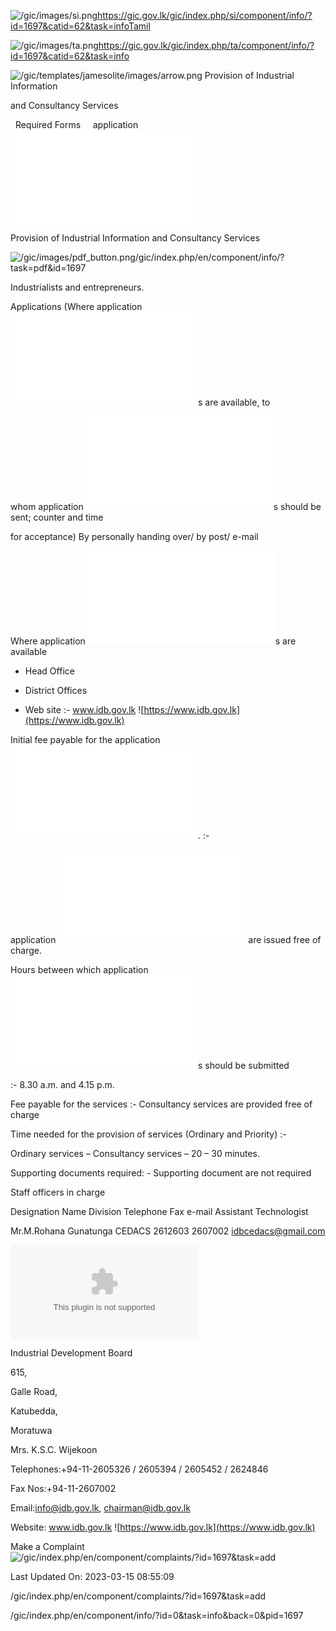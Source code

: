 <!-- Source: https://gic.gov.lk/gic/index.php/en/component/info/?id=1697&catid=62&task=info -->

![/gic/images/si.png](/gic/images/si.png)https://gic.gov.lk/gic/index.php/si/component/info/?id=1697&catid=62&task=infoTamil

![/gic/images/ta.png](/gic/images/ta.png)https://gic.gov.lk/gic/index.php/ta/component/info/?id=1697&catid=62&task=info

![/gic/templates/jamesolite/images/arrow.png](/gic/templates/jamesolite/images/arrow.png) Provision of Industrial Information

and Consultancy Services

  Required Forms     application ![/gic/pdf/info_english.PDF](/gic/pdf/info_english.PDF)

Provision of Industrial Information and Consultancy Services

![/gic/images/pdf_button.png](/gic/images/pdf_button.png)/gic/index.php/en/component/info/?task=pdf&id=1697

Industrialists and entrepreneurs.

Applications (Where application ![/gic/pdf/info_english.PDF](/gic/pdf/info_english.PDF)s are available, to

whom application ![/gic/pdf/info_english.PDF](/gic/pdf/info_english.PDF)s should be sent; counter and time

for acceptance) By personally handing over/ by post/ e-mail

Where application ![/gic/pdf/info_english.PDF](/gic/pdf/info_english.PDF)s are available

 * Head Office

 * District Offices

 * Web site :- www.idb.gov.lk ![https://www.idb.gov.lk](https://www.idb.gov.lk)

Initial fee payable for the application ![/gic/pdf/info_english.PDF](/gic/pdf/info_english.PDF). :-

application ![/gic/pdf/info_english.PDF](/gic/pdf/info_english.PDF) are issued free of charge.

Hours between which application ![/gic/pdf/info_english.PDF](/gic/pdf/info_english.PDF)s should be submitted

:- 8.30 a.m. and 4.15 p.m.

Fee payable for the services :- Consultancy services are provided free of charge

Time needed for the provision of services (Ordinary and Priority) :-

Ordinary services – Consultancy services – 20 – 30 minutes.

Supporting documents required: - Supporting document are not required

Staff officers in charge

Designation Name Division Telephone Fax e-mail Assistant Technologist

Mr.M.Rohana Gunatunga CEDACS 2612603 2607002 idbcedacs@gmail.com

![idbcedacs@gmail.com](idbcedacs@gmail.com)

Industrial Development Board

615,

Galle Road,

Katubedda,

Moratuwa

Mrs. K.S.C. Wijekoon

Telephones:+94-11-2605326 / 2605394 / 2605452 / 2624846

Fax Nos:+94-11-2607002

Email:info@idb.gov.lk, chairman@idb.gov.lk

Website: www.idb.gov.lk ![https://www.idb.gov.lk](https://www.idb.gov.lk)

Make a Complaint ![/gic/index.php/en/component/complaints/?id=1697&task=add](/gic/index.php/en/component/complaints/?id=1697&task=add)

Last Updated On: 2023-03-15 08:55:09

/gic/index.php/en/component/complaints/?id=1697&task=add

/gic/index.php/en/component/info/?id=0&task=info&back=0&pid=1697